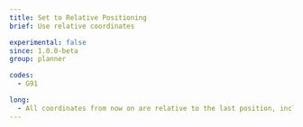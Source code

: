 ```yaml
---
title: Set to Relative Positioning
brief: Use relative coordinates

experimental: false
since: 1.0.0-beta
group: planner

codes:
  - G91

long:
  - All coordinates from now on are relative to the last position, including the Extruder position.
---
```

